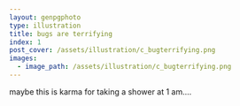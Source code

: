 ```yaml
---
layout: genpgphoto
type: illustration
title: bugs are terrifying
index: 1
post_cover: /assets/illustration/c_bugterrifying.png
images: 
  - image_path: /assets/illustration/c_bugterrifying.png
---
```


maybe this is karma for taking a shower at 1 am....


